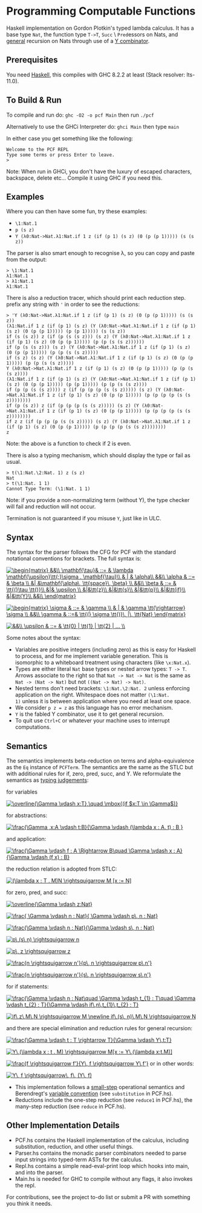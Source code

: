 # Programming Computable Functions
Haskell implementation on Gordon Plotkin's typed lambda calculus. It has a base type `Nat`, the function type `T->T`, `Succ` \\ `Pred`essors on Nats, and [general](https://stackoverflow.com/questions/1712237/how-does-primitive-recursion-differ-from-normal-recursion) recursion on Nats through use of a [Y combinator](https://en.wikipedia.org/wiki/Fixed-point_combinator#Fixed_point_combinators_in_lambda_calculus).

## Prerequisites
You need [Haskell](https://www.haskell.org/), this compiles with GHC 8.2.2 at least (Stack resolver: lts-11.0).

## To Build & Run

To compile and run do:
`ghc -O2 -o pcf Main`
then run `./pcf`

Alternatively to use the GHCi Interpreter do:
`ghci Main`
then type `main`

In either case you get something like the following:
```
Welcome to the PCF REPL
Type some terms or press Enter to leave.
>
```

Note: When run in GHCi, you don't have the luxury of escaped characters, backspace, delete etc...
Compile it using GHC if you need this.

## Examples 
Where you can then have some fun, try these examples:
- `\1:Nat.1`
- `p (s z)`
- `Y (λ0:Nat->Nat.λ1:Nat.if 1 z (if (p 1) (s z) (0 (p (p 1))))) (s (s z))`

The parser is also smart enough to recognise λ, so you can copy and paste from the output:
```
> \1:Nat.1
λ1:Nat.1
> λ1:Nat.1
λ1:Nat.1
```

There is also a reduction tracer, which should print each reduction step. prefix any string with `'` in order to see the reductions:
```
> 'Y (λ0:Nat->Nat.λ1:Nat.if 1 z (if (p 1) (s z) (0 (p (p 1))))) (s (s z))
(λ1:Nat.if 1 z (if (p 1) (s z) (Y (λ0:Nat->Nat.λ1:Nat.if 1 z (if (p 1) (s z) (0 (p (p 1))))) (p (p 1))))) (s (s z))
if (s (s z)) z (if (p (s (s z))) (s z) (Y (λ0:Nat->Nat.λ1:Nat.if 1 z (if (p 1) (s z) (0 (p (p 1))))) (p (p (s (s z))))))
if (p (s (s z))) (s z) (Y (λ0:Nat->Nat.λ1:Nat.if 1 z (if (p 1) (s z) (0 (p (p 1))))) (p (p (s (s z)))))
if (s z) (s z) (Y (λ0:Nat->Nat.λ1:Nat.if 1 z (if (p 1) (s z) (0 (p (p 1))))) (p (p (s (s z)))))
Y (λ0:Nat->Nat.λ1:Nat.if 1 z (if (p 1) (s z) (0 (p (p 1))))) (p (p (s (s z))))
(λ1:Nat.if 1 z (if (p 1) (s z) (Y (λ0:Nat->Nat.λ1:Nat.if 1 z (if (p 1) (s z) (0 (p (p 1))))) (p (p 1))))) (p (p (s (s z))))
if (p (p (s (s z)))) z (if (p (p (p (s (s z))))) (s z) (Y (λ0:Nat->Nat.λ1:Nat.if 1 z (if (p 1) (s z) (0 (p (p 1))))) (p (p (p (p (s (s z))))))))
if (p (s z)) z (if (p (p (p (s (s z))))) (s z) (Y (λ0:Nat->Nat.λ1:Nat.if 1 z (if (p 1) (s z) (0 (p (p 1))))) (p (p (p (p (s (s z))))))))
if z z (if (p (p (p (s (s z))))) (s z) (Y (λ0:Nat->Nat.λ1:Nat.if 1 z (if (p 1) (s z) (0 (p (p 1))))) (p (p (p (p (s (s z))))))))
z
```
Note: the above is a function to check if 2 is even.

There is also a typing mechanism, which should display the type or fail as usual.
```
> t(\1:Nat.\2:Nat. 1) z (s z)
Nat
> t(\1:Nat. 1 1)
Cannot Type Term: (\1:Nat. 1 1)
```

Note: if you provide a non-normalizing term (without Y), the type checker will fail and reduction will not occur.

Termination is not guaranteed if you misuse `Y`, just like in ULC.

## Syntax 

The syntax for the parser follows the CFG for PCF with the standard notational conventions for brackets. The full syntax is:

<a href="https://www.codecogs.com/eqnedit.php?latex=\begin{matrix}&space;&&\\&space;\mathbf{\tau}&&space;::=&space;&&space;\lambda&space;\mathbf{\upsilon}\tt{:}\sigma&space;.&space;\mathbf{\tau}\\&space;&&space;|&space;&&space;\alpha\\&space;&&\\&space;\alpha&space;&&space;::=&space;&&space;\beta&space;\\&space;&|&space;&\mathbf{\alpha\,&space;\tt{space}\,&space;\beta}&space;\\&space;&&\\&space;\beta&space;&&space;::=&space;&&space;\tt{(}\tau&space;\tt{)}\\&space;&|&&space;\upsilon&space;\\&space;&|&\tt{z}\\&space;&|&\tt{s}\\&space;&|&\tt{p}\\&space;&|&\tt{if}\\&space;&|&\tt{Y}\\&space;&&\\&space;\end{matrix}" target="_blank"><img src="https://latex.codecogs.com/gif.latex?\begin{matrix}&space;&&\\&space;\mathbf{\tau}&&space;::=&space;&&space;\lambda&space;\mathbf{\upsilon}\tt{:}\sigma&space;.&space;\mathbf{\tau}\\&space;&&space;|&space;&&space;\alpha\\&space;&&\\&space;\alpha&space;&&space;::=&space;&&space;\beta&space;\\&space;&|&space;&\mathbf{\alpha\,&space;\tt{space}\,&space;\beta}&space;\\&space;&&\\&space;\beta&space;&&space;::=&space;&&space;\tt{(}\tau&space;\tt{)}\\&space;&|&&space;\upsilon&space;\\&space;&|&\tt{z}\\&space;&|&\tt{s}\\&space;&|&\tt{p}\\&space;&|&\tt{if}\\&space;&|&\tt{Y}\\&space;&&\\&space;\end{matrix}" title="\begin{matrix} &&\\ \mathbf{\tau}& ::= & \lambda \mathbf{\upsilon}\tt{:}\sigma . \mathbf{\tau}\\ & | & \alpha\\ &&\\ \alpha & ::= & \beta \\ &| &\mathbf{\alpha\, \tt{space}\, \beta} \\ &&\\ \beta & ::= & \tt{(}\tau \tt{)}\\ &|& \upsilon \\ &|&\tt{z}\\ &|&\tt{s}\\ &|&\tt{p}\\ &|&\tt{if}\\ &|&\tt{Y}\\ &&\\ \end{matrix}" /></a>

<a href="https://www.codecogs.com/eqnedit.php?latex=\begin{matrix}&space;\sigma&space;&&space;::=&space;&&space;\gamma&space;\\&space;&&space;|&space;&&space;\gamma&space;\tt{\rightarrow}&space;\sigma&space;\\&space;&&\\&space;\gamma&space;&&space;::=&&space;\tt{(}&space;\sigma&space;\tt{)}\,&space;|\,&space;\tt{Nat}&space;\end{matrix}" target="_blank"><img src="https://latex.codecogs.com/gif.latex?\begin{matrix}&space;\sigma&space;&&space;::=&space;&&space;\gamma&space;\\&space;&&space;|&space;&&space;\gamma&space;\tt{\rightarrow}&space;\sigma&space;\\&space;&&\\&space;\gamma&space;&&space;::=&&space;\tt{(}&space;\sigma&space;\tt{)}\,&space;|\,&space;\tt{Nat}&space;\end{matrix}" title="\begin{matrix} \sigma & ::= & \gamma \\ & | & \gamma \tt{\rightarrow} \sigma \\ &&\\ \gamma & ::=& \tt{(} \sigma \tt{)}\, |\, \tt{Nat} \end{matrix}" /></a>

<a href="https://www.codecogs.com/eqnedit.php?latex=&&\\&space;\upsilon&space;&&space;::=&space;&&space;\tt{0}&space;|&space;\tt{1}&space;|&space;\tt{2}&space;|&space;...&space;\\" target="_blank"><img src="https://latex.codecogs.com/gif.latex?&&\\&space;\upsilon&space;&&space;::=&space;&&space;\tt{0}&space;|&space;\tt{1}&space;|&space;\tt{2}&space;|&space;...&space;\\" title="&&\\ \upsilon & ::= & \tt{0} | \tt{1} | \tt{2} | ... \\" /></a>

Some notes about the syntax:

- Variables are positive integers (including zero) as this is easy for Haskell to process, and for me implement variable generation. This is isomorphic to a whiteboard treatment using characters (like `\x:Nat.x`).
- Types are either literal `Nat` base types or nested arrow types: `T -> T`. Arrows associate to the right so that `Nat -> Nat -> Nat` is the same as `Nat -> (Nat -> Nat)` but not `((Nat -> Nat) -> Nat)`.
- Nested terms don't need brackets: `\1:Nat.\2:Nat. 2` unless enforcing application on the right. Whitespace does not matter `(\1:Nat.          1)` unless it is between application where you need at least one space.
- We consider `p z = z` as this language has no error mechanism.
- `Y` is the fabled Y combinator, use it to get general recursion. 
- To quit use `Ctrl+C` or whatever your machine uses to interrupt computations.

## Semantics

The semantics implements beta-reduction on terms and alpha-equivalence as the `Eq` instance of `PCFTerm`. The semantics are the same as the STLC but with additional rules for if, zero, pred, succ, and Y. We reformulate the semantics as [typing judgements](https://existentialtype.wordpress.com/2011/03/27/the-holy-trinity/):

for variables

<a href="https://www.codecogs.com/eqnedit.php?latex=\overline{\Gamma&space;\vdash&space;x:T},\quad&space;\mbox{(if&space;$x:T&space;\in&space;\Gamma$)}" target="_blank"><img src="https://latex.codecogs.com/gif.latex?\overline{\Gamma&space;\vdash&space;x:T},\quad&space;\mbox{(if&space;$x:T&space;\in&space;\Gamma$)}" title="\overline{\Gamma \vdash x:T},\quad \mbox{(if $x:T \in \Gamma$)}" /></a>

for abstractions:

<a href="https://www.codecogs.com/eqnedit.php?latex=\frac{\Gamma&space;,x:A&space;\vdash&space;t:B}{\Gamma&space;\vdash&space;(\lambda&space;x&space;:&space;A.&space;t)&space;:&space;B&space;}" target="_blank"><img src="https://latex.codecogs.com/gif.latex?\frac{\Gamma&space;,x:A&space;\vdash&space;t:B}{\Gamma&space;\vdash&space;(\lambda&space;x&space;:&space;A.&space;t)&space;:&space;B&space;}" title="\frac{\Gamma ,x:A \vdash t:B}{\Gamma \vdash (\lambda x : A. t) : B }" /></a>

and application:

<a href="https://www.codecogs.com/eqnedit.php?latex=\frac{\Gamma&space;\vdash&space;f&space;:&space;A&space;\Rightarrow&space;B\quad&space;\Gamma&space;\vdash&space;x&space;:&space;A}{\Gamma&space;\vdash&space;(f&space;x)&space;:&space;B}" target="_blank"><img src="https://latex.codecogs.com/gif.latex?\frac{\Gamma&space;\vdash&space;f&space;:&space;A&space;\Rightarrow&space;B\quad&space;\Gamma&space;\vdash&space;x&space;:&space;A}{\Gamma&space;\vdash&space;(f&space;x)&space;:&space;B}" title="\frac{\Gamma \vdash f : A \Rightarrow B\quad \Gamma \vdash x : A}{\Gamma \vdash (f x) : B}" /></a>

the reduction relation is adopted from STLC:

<a href="https://www.codecogs.com/eqnedit.php?latex=(\lambda&space;x&space;:&space;T&space;.&space;M)N&space;\rightsquigarrow&space;M&space;[x&space;:=&space;N]" target="_blank"><img src="https://latex.codecogs.com/gif.latex?(\lambda&space;x&space;:&space;T&space;.&space;M)N&space;\rightsquigarrow&space;M&space;[x&space;:=&space;N]" title="(\lambda x : T . M)N \rightsquigarrow M [x := N]" /></a>

for zero, pred, and succ:

<a href="https://www.codecogs.com/eqnedit.php?latex=\overline{\Gamma&space;\vdash&space;z:Nat}" target="_blank"><img src="https://latex.codecogs.com/gif.latex?\overline{\Gamma&space;\vdash&space;z:Nat}" title="\overline{\Gamma \vdash z:Nat}" /></a>

<a href="https://www.codecogs.com/eqnedit.php?latex=\frac{&space;\Gamma&space;\vdash&space;n&space;:&space;Nat}{&space;\Gamma&space;\vdash&space;p\,&space;n&space;:&space;Nat}" target="_blank"><img src="https://latex.codecogs.com/gif.latex?\frac{&space;\Gamma&space;\vdash&space;n&space;:&space;Nat}{&space;\Gamma&space;\vdash&space;p\,&space;n&space;:&space;Nat}" title="\frac{ \Gamma \vdash n : Nat}{ \Gamma \vdash p\, n : Nat}" /></a>

<a href="https://www.codecogs.com/eqnedit.php?latex=\frac{\Gamma&space;\vdash&space;n&space;:&space;Nat}{\Gamma&space;\vdash&space;s\,&space;n&space;:&space;Nat}" target="_blank"><img src="https://latex.codecogs.com/gif.latex?\frac{\Gamma&space;\vdash&space;n&space;:&space;Nat}{\Gamma&space;\vdash&space;s\,&space;n&space;:&space;Nat}" title="\frac{\Gamma \vdash n : Nat}{\Gamma \vdash s\, n : Nat}" /></a>

<a href="https://www.codecogs.com/eqnedit.php?latex=p\,(s\,n)&space;\rightsquigarrow&space;n" target="_blank"><img src="https://latex.codecogs.com/gif.latex?p\,(s\,n)&space;\rightsquigarrow&space;n" title="p\,(s\,n) \rightsquigarrow n" /></a>

<a href="https://www.codecogs.com/eqnedit.php?latex=p\,&space;z&space;\rightsquigarrow&space;z" target="_blank"><img src="https://latex.codecogs.com/gif.latex?p\,&space;z&space;\rightsquigarrow&space;z" title="p\, z \rightsquigarrow z" /></a>

<a href="https://www.codecogs.com/eqnedit.php?latex=\frac{n&space;\rightsquigarrow&space;n'}{p\,&space;n&space;\rightsquigarrow&space;p\,n'}" target="_blank"><img src="https://latex.codecogs.com/gif.latex?\frac{n&space;\rightsquigarrow&space;n'}{p\,&space;n&space;\rightsquigarrow&space;p\,n'}" title="\frac{n \rightsquigarrow n'}{p\, n \rightsquigarrow p\,n'}" /></a>

<a href="https://www.codecogs.com/eqnedit.php?latex=\frac{n&space;\rightsquigarrow&space;n'}{s\,&space;n&space;\rightsquigarrow&space;s\,n'}" target="_blank"><img src="https://latex.codecogs.com/gif.latex?\frac{n&space;\rightsquigarrow&space;n'}{s\,&space;n&space;\rightsquigarrow&space;s\,n'}" title="\frac{n \rightsquigarrow n'}{s\, n \rightsquigarrow s\,n'}" /></a>

for if statements:

<a href="https://www.codecogs.com/eqnedit.php?latex=\frac{\Gamma&space;\vdash&space;n&space;:&space;Nat\quad&space;\Gamma&space;\vdash&space;t_{1}&space;:&space;T\quad&space;\Gamma&space;\vdash&space;t_{2}&space;:&space;T}{\Gamma&space;\vdash&space;if\,n\,t_{1}\,t_{2}&space;:&space;T}" target="_blank"><img src="https://latex.codecogs.com/gif.latex?\frac{\Gamma&space;\vdash&space;n&space;:&space;Nat\quad&space;\Gamma&space;\vdash&space;t_{1}&space;:&space;T\quad&space;\Gamma&space;\vdash&space;t_{2}&space;:&space;T}{\Gamma&space;\vdash&space;if\,n\,t_{1}\,t_{2}&space;:&space;T}" title="\frac{\Gamma \vdash n : Nat\quad \Gamma \vdash t_{1} : T\quad \Gamma \vdash t_{2} : T}{\Gamma \vdash if\,n\,t_{1}\,t_{2} : T}" /></a>

<a href="https://www.codecogs.com/eqnedit.php?latex=if\,z\,M\,N&space;\rightsquigarrow&space;M&space;\newline&space;if\,(s\,&space;n)\,M\,N&space;\rightsquigarrow&space;N" target="_blank"><img src="https://latex.codecogs.com/gif.latex?if\,z\,M\,N&space;\rightsquigarrow&space;M&space;\newline&space;if\,(s\,&space;n)\,M\,N&space;\rightsquigarrow&space;N" title="if\,z\,M\,N \rightsquigarrow M \newline if\,(s\, n)\,M\,N \rightsquigarrow N" /></a>

and there are special elimination and reduction rules for general recursion:

<a href="https://www.codecogs.com/eqnedit.php?latex=\frac{\Gamma&space;\vdash&space;t&space;:&space;T&space;\rightarrow&space;T}{\Gamma&space;\vdash&space;Y\,t:T}" target="_blank"><img src="https://latex.codecogs.com/gif.latex?\frac{\Gamma&space;\vdash&space;t&space;:&space;T&space;\rightarrow&space;T}{\Gamma&space;\vdash&space;Y\,t:T}" title="\frac{\Gamma \vdash t : T \rightarrow T}{\Gamma \vdash Y\,t:T}" /></a>

<a href="https://www.codecogs.com/eqnedit.php?latex=Y\,(\lambda&space;x&space;:&space;t&space;.&space;M)&space;\rightsquigarrow&space;M[x&space;:=&space;Y\,(\lambda&space;x:t.M)]" target="_blank"><img src="https://latex.codecogs.com/gif.latex?Y\,(\lambda&space;x&space;:&space;t&space;.&space;M)&space;\rightsquigarrow&space;M[x&space;:=&space;Y\,(\lambda&space;x:t.M)]" title="Y\,(\lambda x : t . M) \rightsquigarrow M[x := Y\,(\lambda x:t.M)]" /></a>

<a href="https://www.codecogs.com/eqnedit.php?latex=\frac{f&space;\rightsquigarrow&space;f'}{Y\,&space;f&space;\rightsquigarrow&space;Y\,f'}" target="_blank"><img src="https://latex.codecogs.com/gif.latex?\frac{f&space;\rightsquigarrow&space;f'}{Y\,&space;f&space;\rightsquigarrow&space;Y\,f'}" title="\frac{f \rightsquigarrow f'}{Y\, f \rightsquigarrow Y\,f'}" /></a>
or in other words:

<a href="https://www.codecogs.com/eqnedit.php?latex=Y\,&space;f&space;\rightsquigarrow\,&space;f\,&space;(Y\,&space;f)" target="_blank"><img src="https://latex.codecogs.com/gif.latex?Y\,&space;f&space;\rightsquigarrow\,&space;f\,&space;(Y\,&space;f)" title="Y\, f \rightsquigarrow\, f\, (Y\, f)" /></a>

- This implementation follows a [small-step](https://cs.stackexchange.com/questions/43294/difference-between-small-and-big-step-operational-semantics) operational semantics and Berendregt's [variable convention](https://cs.stackexchange.com/questions/69323/barendregts-variable-convention-what-does-it-mean) (see `substitution` in PCF.hs). 
- Reductions include the one-step reduction (see `reduce1` in PCF.hs), the many-step reduction (see `reduce` in PCF.hs). 

## Other Implementation Details
- PCF.hs contains the Haskell implementation of the calculus, including substitution, reduction, and other useful things.
- Parser.hs contains the monadic parser combinators needed to parse input strings into typed-term ASTs for the calculus.
- Repl.hs contains a simple read-eval-print loop which hooks into main, and into the parser.
- Main.hs is needed for GHC to compile without any flags, it also invokes the repl.

For contributions, see the project to-do list or submit a PR with something you think it needs.



